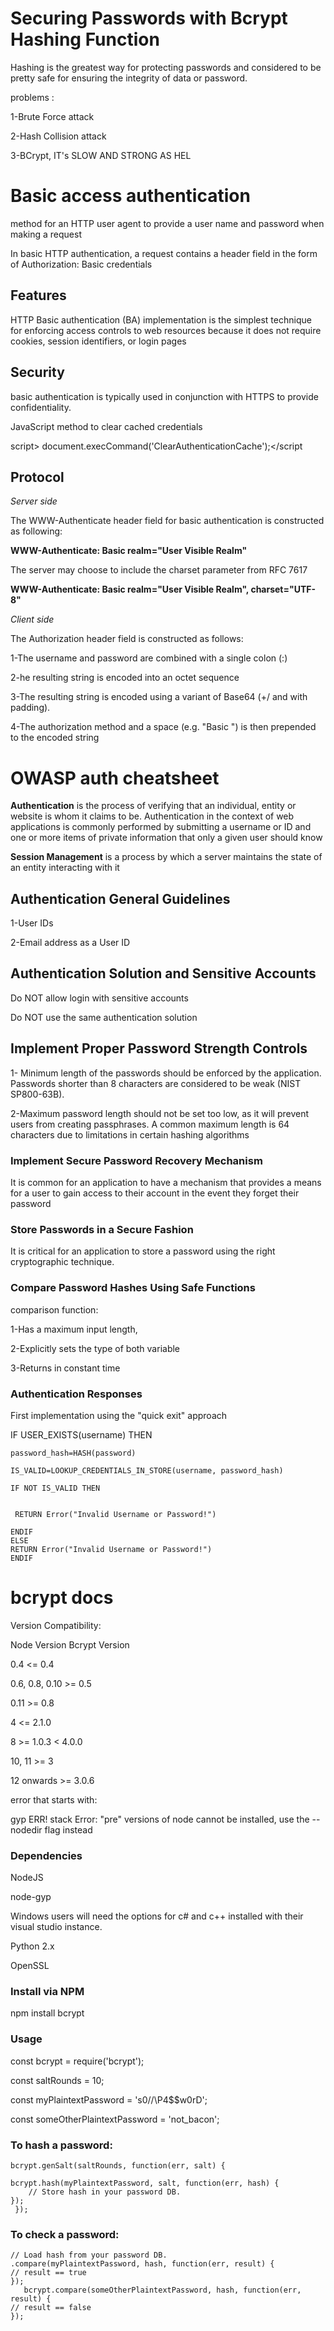 # Securing Passwords with Bcrypt Hashing Function

Hashing is the greatest way for protecting passwords and considered to be pretty safe for ensuring the integrity of data or password.

problems :

1-Brute Force attack

2-Hash Collision attack

3-BCrypt, IT's SLOW AND STRONG AS HEL

# Basic access authentication

method for an HTTP user agent  to provide a user name and password when making a request

In basic HTTP authentication, a request contains a header field in the form of Authorization: Basic credentials

## Features

HTTP Basic authentication (BA) implementation is the simplest technique for enforcing access controls to web resources because it does not require cookies, session identifiers, or login pages

## Security

basic authentication is typically used in conjunction with HTTPS to provide confidentiality.

 JavaScript method to clear cached credentials

 script>  document.execCommand('ClearAuthenticationCache');</script

 ## Protocol

 *Server side*

 The WWW-Authenticate header field for basic authentication is constructed as following:

**WWW-Authenticate: Basic realm="User Visible Realm"**

The server may choose to include the charset parameter from RFC 7617

**WWW-Authenticate: Basic realm="User Visible Realm", charset="UTF-8"**

*Client side*

The Authorization header field is constructed as follows:

1-The username and password are combined with a single colon (:)

2-he resulting string is encoded into an octet sequence

3-The resulting string is encoded using a variant of Base64 (+/ and with padding).

4-The authorization method and a space (e.g. "Basic ") is then prepended to the encoded string

# OWASP auth cheatsheet

**Authentication** is the process of verifying that an individual, entity or website is whom it claims to be. Authentication in the context of web applications is commonly performed by submitting a username or ID and one or more items of private information that only a given user should know

**Session Management** is a process by which a server maintains the state of an entity interacting with it

## Authentication General Guidelines
1-User IDs

2-Email address as a User ID

## Authentication Solution and Sensitive Accounts

Do NOT allow login with sensitive accounts

Do NOT use the same authentication solution

## Implement Proper Password Strength Controls

1- Minimum length of the passwords should be enforced by the application. Passwords shorter than 8 characters are considered to be weak (NIST SP800-63B).

2-Maximum password length should not be set too low, as it will prevent users from creating passphrases. A common maximum length is 64 characters due to limitations in certain hashing algorithms

### Implement Secure Password Recovery Mechanism

It is common for an application to have a mechanism that provides a means for a user to gain access to their account in the event they forget their password

### Store Passwords in a Secure Fashion

It is critical for an application to store a password using the right cryptographic technique.

### Compare Password Hashes Using Safe Functions

 comparison function:

 1-Has a maximum input length, 

 2-Explicitly sets the type of both variable

 3-Returns in constant time

 ### Authentication Responses

First implementation using the "quick exit" approach

IF USER_EXISTS(username) THEN

    password_hash=HASH(password)

    IS_VALID=LOOKUP_CREDENTIALS_IN_STORE(username, password_hash)
    
    IF NOT IS_VALID THEN

       
     RETURN Error("Invalid Username or Password!")
    
    ENDIF
    ELSE
    RETURN Error("Invalid Username or Password!")
    ENDIF

# bcrypt docs

Version Compatibility:

Node Version	Bcrypt Version

0.4	<= 0.4

0.6, 0.8, 0.10	>= 0.5

0.11	>= 0.8

4	<= 2.1.0

8	>= 1.0.3 < 4.0.0

10, 11	>= 3

12 onwards	>= 3.0.6

 error that starts with:

 gyp ERR! stack Error: "pre" versions of node cannot be installed, use the --nodedir flag instead

 ### Dependencies

NodeJS

node-gyp


Windows users will need the options for c# and c++ installed with their visual studio instance.

Python 2.x

OpenSSL

### Install via NPM

npm install bcrypt

### Usage


const bcrypt = require('bcrypt');

const saltRounds = 10;

const myPlaintextPassword = 's0/\/\P4$$w0rD';

const someOtherPlaintextPassword = 'not_bacon';

### To hash a password:

    bcrypt.genSalt(saltRounds, function(err, salt) {

    bcrypt.hash(myPlaintextPassword, salt, function(err, hash) {
        // Store hash in your password DB.
    });
     });

### To check a password:

    // Load hash from your password DB.
    .compare(myPlaintextPassword, hash, function(err, result) {
    // result == true
    });
       bcrypt.compare(someOtherPlaintextPassword, hash, function(err, result) {
    // result == false
    });